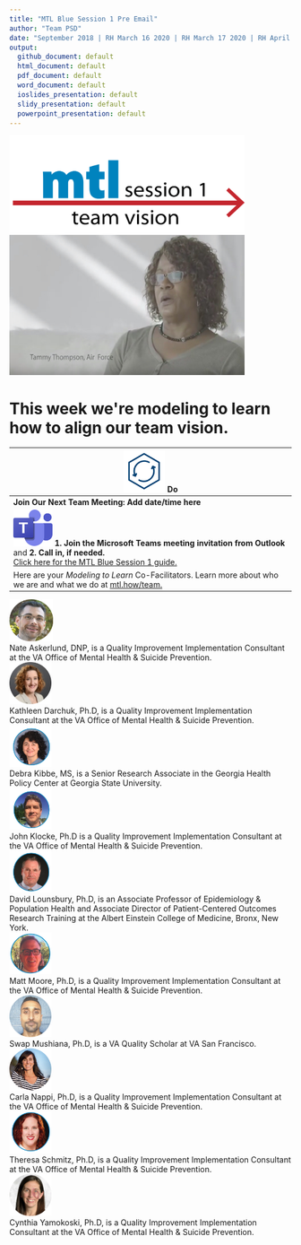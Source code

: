 ```yaml
---
title: "MTL Blue Session 1 Pre Email"
author: "Team PSD"
date: "September 2018 | RH March 16 2020 | RH March 17 2020 | RH April 6 2020"
output: 
  github_document: default
  html_document: default
  pdf_document: default
  word_document: default
  ioslides_presentation: default
  slidy_presentation: default
  powerpoint_presentation: default
---
```


<!-- MTL Logo, HTML img tag -->
[<img src = "https://github.com/lzim/teampsd/raw/master/resources/title_slides/mtl_s01_teamvision_title.png"
     height = "175" width = "420">](https://github.com/lzim/mtl/blob/master/blue/session01/s01_learner/mtl_session01_see.md) 
[<img src="https://github.com/lzim/teampsd/blob/master/resources/vapor_team_youtube/thompson_vapor.jpg?raw=true" height="250" width="420">](https://mtl.how/vapor_wk01)    

# This week we're modeling to learn how to align our team vision.
<!-- Do/Done Tables -->
[<img src = "https://raw.githubusercontent.com/lzim/teampsd/master/resources/icons/do.png" height = "75" width = "75">](https://github.com/lzim/mtl/blob/master/blue/session01/s01_learner/mtl_session01_see.md) **Do** |
| --- |
|**Join Our Next Team Meeting: Add date/time here**|
|[<img src = "https://github.com/lzim/teampsd/blob/master/resources/logos/ms_teams_logo.png?raw=true" height = "65" width = "70">](#DontLink) **1. Join the Microsoft Teams meeting invitation from Outlook** and **2. Call in, if needed.** <br> [Click here for the MTL Blue Session 1 guide.](https://github.com/lzim/mtl/blob/master/blue/session01/s01_learner/mtl_session01_see.md)  |
Here are your _Modeling to Learn_ Co-Facilitators. Learn more about who we are and what we do at [mtl.how/team.](https://mtl.how/team) | <br> [<img src="https://github.com/lzim/teampsd/blob/master/resources/small_circle_headshots/aaen_headshot_circle.jpg?raw=true" height= "75" width="75">](https://mtl.how/team) <br> Tanya Aaen, Ph.D, is a Quality Improvement Implementation Consultant at the VA Office of Mental Health & Suicide Prevention. <br> 
[<img src="https://github.com/lzim/teampsd/raw/master/resources/small_circle_headshots/askerlund_headshot_circle.jpg?raw=true" height="75" width="78">](https://mtl.how/team) <br> Nate Askerlund, DNP, is a Quality Improvement Implementation Consultant at the VA Office of Mental Health & Suicide Prevention. <br> [<img src="https://github.com/lzim/teampsd/blob/master/resources/small_circle_headshots/darchuk_headshot_circle.jpg?raw=true" height= "75" width="75">](https://mtl.how/team) <br> Kathleen Darchuk, Ph.D, is a Quality Improvement Implementation Consultant at the VA Office of Mental Health & Suicide Prevention. <br> [<img src="https://github.com/lzim/teampsd/blob/master/resources/small_circle_headshots/kibbe_headshot_circle.jpg?raw=true" height= "75" width="75">](https://mtl.how/team) <br> Debra Kibbe, MS, is a Senior Research Associate in the Georgia Health Policy Center at Georgia State University. <br> [<img src="https://github.com/lzim/teampsd/blob/master/resources/small_circle_headshots/klocek_headshot_circle.jpg?raw=true" height= "75" width="75">](https://mtl.how/team) <br> John Klocke, Ph.D is a Quality Improvement Implementation Consultant at the VA Office of Mental Health & Suicide Prevention. <br> [<img src="https://github.com/lzim/teampsd/blob/master/resources/small_circle_headshots/lounsbury_headshot_circle.jpg?raw=true" height= "75" width="75">](https://mtl.how/team) <br> David Lounsbury, Ph.D, is an Associate Professor of Epidemiology & Population Health and Associate Director of Patient-Centered Outcomes Research Training at the Albert Einstein College of Medicine, Bronx, New York. <br> [<img src="https://github.com/lzim/teampsd/blob/master/resources/small_circle_headshots/moore_headshot_circle.jpg?raw=true" height= "75" width="75">](https://mtl.how/team) <br> Matt Moore, Ph.D, is a Quality Improvement Implementation Consultant at the VA Office of Mental Health & Suicide Prevention. <br> [<img src="https://github.com/lzim/teampsd/blob/master/resources/small_circle_headshots/mushiana_headshot_circle.jpg?raw=true" height= "75" width="75">](https://mtl.how/team) <br> Swap Mushiana, Ph.D, is a VA Quality Scholar at VA San Francisco. <br> [<img src="https://github.com/lzim/teampsd/blob/master/resources/small_circle_headshots/nappi_headshot_circle.jpg?raw=true" height= "75" width="75">](https://mtl.how/team) <br> Carla Nappi, Ph.D, is a Quality Improvement Implementation Consultant at the VA Office of Mental Health & Suicide Prevention. <br> [<img src="https://github.com/lzim/teampsd/blob/master/resources/small_circle_headshots/schmitz_headshot_circle.jpg?raw=true" height= "75" width="75">](https://mtl.how/team) <br> Theresa Schmitz, Ph.D, is a Quality Improvement Implementation Consultant at the VA Office of Mental Health & Suicide Prevention. <br> [<img src="https://github.com/lzim/teampsd/blob/master/resources/small_circle_headshots/yamokoski_headshot_circle.jpg?raw=true" height= "75" width="75">](https://mtl.how/team) <br> Cynthia Yamokoski, Ph.D, is a Quality Improvement Implementation Consultant at the VA Office of Mental Health & Suicide Prevention. 
